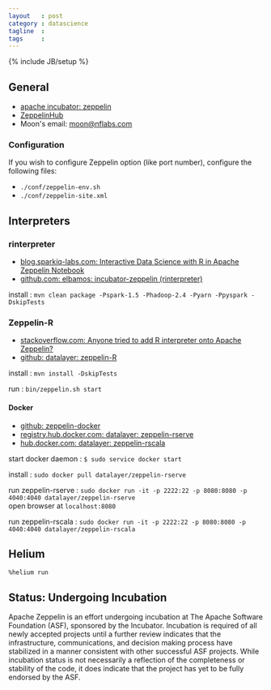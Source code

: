 ```yaml
---
layout   : post
category : datascience
tagline  : 
tags     : 
---
```

{% include JB/setup %}

## General

- [apache incubator: zeppelin](https://zeppelin.incubator.apache.org)
- [ZeppelinHub](https://www.zeppelinhub.com)
- Moon's email: [moon@nflabs.com](mailto:moon@nflabs.com)

### Configuration

If you wish to configure Zeppelin option (like port number), configure the following files:

- `./conf/zeppelin-env.sh`
- `./conf/zeppelin-site.xml`

## Interpreters

### rinterpreter

- [blog.sparkiq-labs.com: Interactive Data Science with R in Apache Zeppelin Notebook](http://blog.sparkiq-labs.com/2015/11/16/interactive-data-science-with-r-in-apache-zeppelin-notebook)
- [github.com: elbamos: incubator-zeppelin (rinterpreter)](https://github.com/elbamos/incubator-zeppelin/tree/rinterpreter)

install
:   `mvn clean package -Pspark-1.5 -Phadoop-2.4 -Pyarn -Ppyspark -DskipTests`

### Zeppelin-R

- [stackoverflow.com: Anyone tried to add R interpreter onto Apache Zeppelin?](http://stackoverflow.com/questions/33421426/anyone-tried-to-add-r-interpreter-onto-apache-zeppelin/33451451#33451451)
- [github: datalayer: zeppelin-R](https://github.com/datalayer/zeppelin-R)

install
:   `mvn install -DskipTests`

run
:   `bin/zeppelin.sh start`

#### Docker

- [github: zeppelin-docker](https://github.com/datalayer/zeppelin-docker)
- [registry.hub.docker.com: datalayer: zeppelin-rserve](https://registry.hub.docker.com/u/datalayer/zeppelin-rserve)
- [hub.docker.com: datalayer: zeppelin-rscala](https://hub.docker.com/r/datalayer/zeppelin-rscala)

start docker daemon
:   `$ sudo service docker start`

install
:   `sudo docker pull datalayer/zeppelin-rserve`

run zeppelin-rserve
:   `sudo docker run -it -p 2222:22 -p 8080:8080 -p 4040:4040 datalayer/zeppelin-rserve`  
    open browser at `localhost:8080`

run zeppelin-rscala
:   `sudo docker run -it -p 2222:22 -p 8080:8080 -p 4040:4040 datalayer/zeppelin-rscala`

## Helium

`%helium run`

## Status: Undergoing Incubation

Apache Zeppelin is an effort undergoing incubation at The Apache Software Foundation (ASF), sponsored by the Incubator. Incubation is required of all newly accepted projects until a further review indicates that the infrastructure, communications, and decision making process have stabilized in a manner consistent with other successful ASF projects. While incubation status is not necessarily a reflection of the completeness or stability of the code, it does indicate that the project has yet to be fully endorsed by the ASF.
